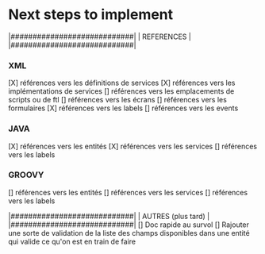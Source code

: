 Next steps to implement
===
|############################|
|       REFERENCES           |
|############################|
### XML
[X] références vers les définitions de services
[X] références vers les implémentations de services
[] références vers les emplacements de scripts ou de ftl
[] références vers les écrans
[] références vers les formulaires
[X] références vers les labels
[] références vers les events

### JAVA
[X] références vers les entités
[X] références vers les services
[] références vers les labels

### GROOVY
[] références vers les entités
[] références vers les services
[] références vers les labels

|############################|
|      AUTRES (plus tard)    |
|############################|
[] Doc rapide au survol
[] Rajouter une sorte de validation de la liste des champs disponibles dans une entité qui valide ce qu'on est en train de faire
